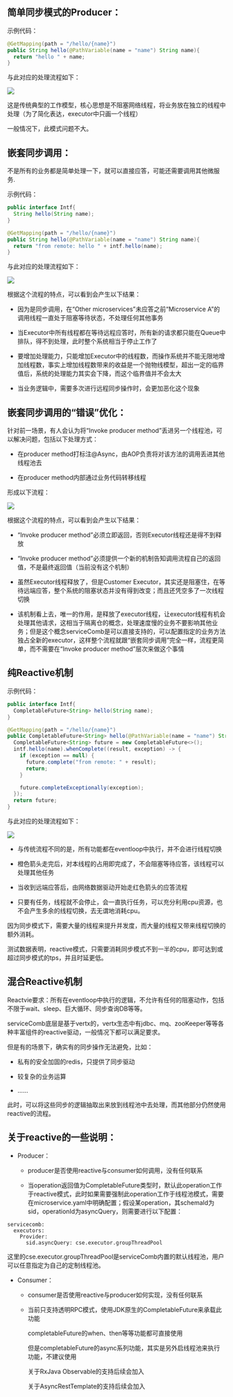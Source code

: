 ## 简单同步模式的Producer：

示例代码：

```java
@GetMapping(path = "/hello/{name}")
public String hello(@PathVariable(name = "name") String name){
  return "hello " + name;
}
```

与此对应的处理流程如下：

![](../assets/reactive/normalSync.png)

这是传统典型的工作模型，核心思想是不阻塞网络线程，将业务放在独立的线程中处理（为了简化表达，executor中只画一个线程）

一般情况下，此模式问题不大。

## 嵌套同步调用：

不是所有的业务都是简单处理一下，就可以直接应答，可能还需要调用其他微服务.

示例代码：

```java
public interface Intf{
  String hello(String name);
}

@GetMapping(path = "/hello/{name}")
public String hello(@PathVariable(name = "name") String name){
  return "from remote: hello " + intf.hello(name);
}
```

与此对应的处理流程如下：

![](../assets/reactive/nestedSync.png)

根据这个流程的特点，可以看到会产生以下结果：

* 因为是同步调用，在“Other microservices”未应答之前“Microservice A”的调用线程一直处于阻塞等待状态，不处理任何其他事务

* 当Executor中所有线程都在等待远程应答时，所有新的请求都只能在Queue中排队，得不到处理，此时整个系统相当于停止工作了

* 要增加处理能力，只能增加Executor中的线程数，而操作系统并不能无限地增加线程数，事实上增加线程数带来的收益是一个抛物线模型，超出一定的临界值后，系统的处理能力其实会下降，而这个临界值并不会太大

* 当业务逻辑中，需要多次进行远程同步操作时，会更加恶化这个现象

## 嵌套同步调用的“错误”优化：

针对前一场景，有人会认为将“Invoke producer method”丢进另一个线程池，可以解决问题，包括以下处理方式：

* 在producer method打标注@Async，由AOP负责将对该方法的调用丢进其他线程池去

* 在producer method内部通过业务代码转移线程

形成以下流程：

![](../assets/reactive/wrongSyncOptimization.png)

根据这个流程的特点，可以看到会产生以下结果：

* “Invoke producer method”必须立即返回，否则Executor线程还是得不到释放

* “Invoke producer method”必须提供一个新的机制告知调用流程自己的返回值，不是最终返回值（当前没有这个机制）

* 虽然Executor线程释放了，但是Customer Executor，其实还是阻塞住，在等待远端应答，整个系统的阻塞状态并没有得到改变；而且还凭空多了一次线程切换

* 该机制看上去，唯一的作用，是释放了executor线程，让executor线程有机会处理其他请求，这相当于隔离仓的概念，处理速度慢的业务不要影响其他业务；但是这个概念serviceComb是可以直接支持的，可以配置指定的业务方法独占全新的executor，这样整个流程就跟“嵌套同步调用”完全一样，流程更简单，而不需要在“Invoke producer method”层次来做这个事情

## 纯Reactive机制

示例代码：

```java
public interface Intf{
  CompletableFuture<String> hello(String name);
}

@GetMapping(path = "/hello/{name}")
public CompletableFuture<String> hello(@PathVariable(name = "name") String name){
  CompletableFuture<String> future = new CompletableFuture<>();
  intf.hello(name).whenComplete((result, exception) -> {
    if (exception == null) {
      future.complete("from remote: " + result);
      return;
    }

    future.completeExceptionally(exception);
  });
  return future;
}
```

与此对应的处理流程如下：

![](../assets/reactive/pureReactive.png)

* 与传统流程不同的是，所有功能都在eventloop中执行，并不会进行线程切换

* 橙色箭头走完后，对本线程的占用即完成了，不会阻塞等待应答，该线程可以处理其他任务

* 当收到远端应答后，由网络数据驱动开始走红色箭头的应答流程

* 只要有任务，线程就不会停止，会一直执行任务，可以充分利用cpu资源，也不会产生多余的线程切换，去无谓地消耗cpu。

因为同步模式下，需要大量的线程来提升并发度，而大量的线程又带来线程切换的额外消耗。

测试数据表明，reactive模式，只需要消耗同步模式不到一半的cpu，即可达到或超过同步模式的tps，并且时延更低。

## 混合Reactive机制

Reactvie要求：所有在eventloop中执行的逻辑，不允许有任何的阻塞动作，包括不限于wait、sleep、巨大循环、同步查询DB等等。

serviceComb底层是基于vertx的，vertx生态中有jdbc、mq、zooKeeper等等各种丰富组件的reactive驱动，一般情况下都可以满足要求。

但是有的场景下，确实有的同步操作无法避免，比如：

* 私有的安全加固的redis，只提供了同步驱动

* 较复杂的业务运算

* ……

此时，可以将这些同步的逻辑抽取出来放到线程池中去处理，而其他部分仍然使用reactive的流程。

## 关于reactive的一些说明：

* Producer：

  * producer是否使用reactive与consumer如何调用，没有任何联系

  * 当operation返回值为CompletableFuture类型时，默认此operation工作于reactive模式，此时如果需要强制此operation工作于线程池模式，需要在microservice.yaml中明确配置；假设某operation，其schemaId为sid，operationId为asyncQuery，则需要进行以下配置：

```
servicecomb:
  executors:
    Provider:
      sid.asyncQuery: cse.executor.groupThreadPool
```

这里的cse.executor.groupThreadPool是serviceComb内置的默认线程池，用户可以任意指定为自己的定制线程池。

* Consumer：

  * consumer是否使用reactive与producer如何实现，没有任何联系

  * 当前只支持透明RPC模式，使用JDK原生的CompletableFuture来承载此功能

    completableFuture的when、then等等功能都可直接使用

    但是completableFuture的async系列功能，其实是另外启线程池来执行功能，不建议使用

    关于RxJava Observable的支持后续会加入

    关于AsyncRestTemplate的支持后续会加入



